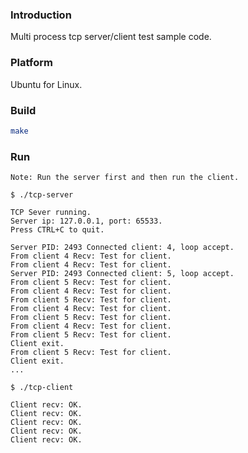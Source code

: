 ### Introduction

Multi process tcp server/client test sample code.


### Platform

Ubuntu for Linux.


### Build

```bash
make
```


### Run

`Note: Run the server first and then run the client.`

```console
$ ./tcp-server

TCP Sever running.
Server ip: 127.0.0.1, port: 65533.
Press CTRL+C to quit.

Server PID: 2493 Connected client: 4, loop accept.
From client 4 Recv: Test for client.
From client 4 Recv: Test for client.
Server PID: 2493 Connected client: 5, loop accept.
From client 5 Recv: Test for client.
From client 4 Recv: Test for client.
From client 5 Recv: Test for client.
From client 4 Recv: Test for client.
From client 5 Recv: Test for client.
From client 4 Recv: Test for client.
From client 5 Recv: Test for client.
Client exit.
From client 5 Recv: Test for client.
Client exit.
...
```

```console
$ ./tcp-client

Client recv: OK.
Client recv: OK.
Client recv: OK.
Client recv: OK.
Client recv: OK.
```

